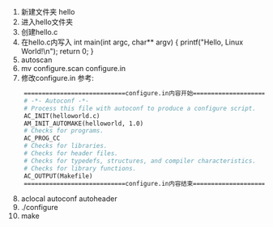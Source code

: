 1. 新建文件夹 hello
2. 进入hello文件夹
3. 创建hello.c
4. 在hello.c内写入 int main(int argc, char** argv) { printf("Hello, Linux World!\n"); return 0; }
5. autoscan
6. mv configure.scan configure.in
7. 修改configure.in 参考:
```makefile
    ============================configure.in内容开始=========================================   
    # -*- Autoconf -*-   
    # Process this file with autoconf to produce a configure script.   
    AC_INIT(helloworld.c)   
    AM_INIT_AUTOMAKE(helloworld, 1.0)   
    # Checks for programs.   
    AC_PROG_CC   
    # Checks for libraries.   
    # Checks for header files.   
    # Checks for typedefs, structures, and compiler characteristics.   
    # Checks for library functions.   
    AC_OUTPUT(Makefile)   
    ============================configure.in内容结束=========================================   
```
8. aclocal autoconf  autoheader
9. ./configure
10. make



